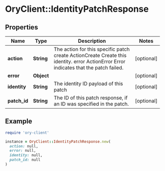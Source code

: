 # OryClient::IdentityPatchResponse

## Properties

| Name | Type | Description | Notes |
| ---- | ---- | ----------- | ----- |
| **action** | **String** | The action for this specific patch create ActionCreate  Create this identity. error ActionError  Error indicates that the patch failed. | [optional] |
| **error** | **Object** |  | [optional] |
| **identity** | **String** | The identity ID payload of this patch | [optional] |
| **patch_id** | **String** | The ID of this patch response, if an ID was specified in the patch. | [optional] |

## Example

```ruby
require 'ory-client'

instance = OryClient::IdentityPatchResponse.new(
  action: null,
  error: null,
  identity: null,
  patch_id: null
)
```

